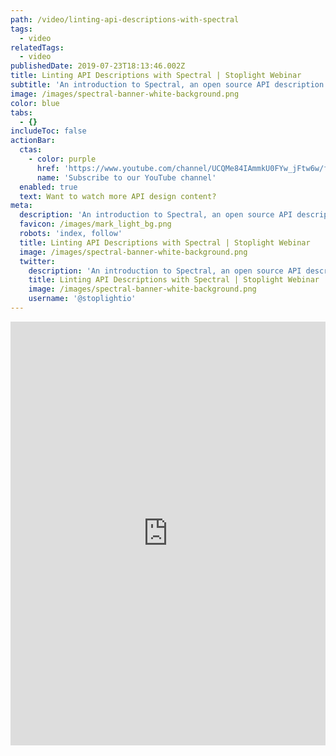 ```yaml
---
path: /video/linting-api-descriptions-with-spectral
tags:
  - video
relatedTags:
  - video
publishedDate: 2019-07-23T18:13:46.002Z
title: Linting API Descriptions with Spectral | Stoplight Webinar
subtitle: 'An introduction to Spectral, an open source API description linter'
image: /images/spectral-banner-white-background.png
color: blue
tabs:
  - {}
includeToc: false
actionBar:
  ctas:
    - color: purple
      href: 'https://www.youtube.com/channel/UCQMe84IAmmkU0FYw_jFtw6w/featured'
      name: 'Subscribe to our YouTube channel'
  enabled: true
  text: Want to watch more API design content?
meta:
  description: 'An introduction to Spectral, an open source API description linter'
  favicon: /images/mark_light_bg.png
  robots: 'index, follow'
  title: Linting API Descriptions with Spectral | Stoplight Webinar
  image: /images/spectral-banner-white-background.png
  twitter:
    description: 'An introduction to Spectral, an open source API description linter'
    title: Linting API Descriptions with Spectral | Stoplight Webinar
    image: /images/spectral-banner-white-background.png
    username: '@stoplightio'
---
```


<style>.markdown-body { max-width: 100% !important; } </style>

<iframe width="100%" height="678" src="https://www.youtube.com/embed/Tc3M0NoNxyg" frameborder="0" allow="accelerometer; autoplay; encrypted-media; gyroscope; picture-in-picture" allowfullscreen></iframe>

